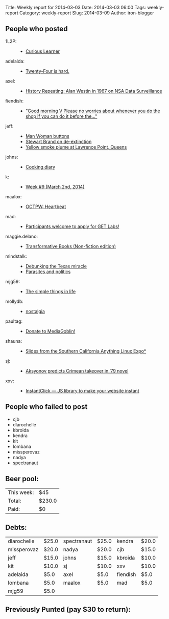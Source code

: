 Title: Weekly report for 2014-03-03
Date: 2014-03-03 06:00
Tags: weekly-report
Category: weekly-report
Slug: 2014-03-09
Author: iron-blogger


<h2>People who posted</h2>
<dl>
<dt><span class="user">1L2P:</span></dt>
<dd>
  <ul>
   <li><a href="http://1l2p.net/2014/03/09/Learning-Curiosity.html">Curious Learner</a></li>
  </ul>
</dd>
<dt><span class="user">adelaida:</span></dt>
<dd>
  <ul>
   <li><a href="http://saddlebaggins.wordpress.com/2014/03/10/twenty-four-is-hard/">Twenty-Four is hard.</a></li>
  </ul>
</dd>
<dt><span class="user">axel:</span></dt>
<dd>
  <ul>
   <li><a href="http://www.axelarnbak.nl/2014/03/04/332/">History Repeating: Alan Westin in 1967 on NSA Data Surveillance</a></li>
  </ul>
</dd>
<dt><span class="user">fiendish:</span></dt>
<dd>
  <ul>
   <li><a href="http://textsfromharriotte.tumblr.com/post/78511867959">"Good morning V Please no worries about whenever you do the shop if you can do it before the..."</a></li>
  </ul>
</dd>
<dt><span class="user">jeff:</span></dt>
<dd>
  <ul>
   <li><a href="http://unterbahn.com/2014/03/man-woman-buttons/">Man Woman buttons</a></li>
   <li><a href="http://unterbahn.com/2014/03/stewart-brand-on-de-extinction/">Stewart Brand on de-extinction</a></li>
   <li><a href="http://publiclab.org/notes/warren/03-05-2014/yellow-smoke-plume-at-lawrence-point-queens">Yellow smoke plume at Lawrence Point, Queens</a></li>
  </ul>
</dd>
<dt><span class="user">johns:</span></dt>
<dd>
  <ul>
   <li><a href="http://feedproxy.google.com/~r/wjsullivan/~3/JT3wE1Dtv3c/296418.html">Cooking diary</a></li>
  </ul>
</dd>
<dt><span class="user">k:</span></dt>
<dd>
  <ul>
   <li><a href="http://www.googlish.com/?p=36">Week #9 (March 2nd, 2014)</a></li>
  </ul>
</dd>
<dt><span class="user">maalox:</span></dt>
<dd>
  <ul>
   <li><a href="http://alexose.blogspot.com/2014/03/octpw-heartbeat.html">OCTPW: Heartbeat</a></li>
  </ul>
</dd>
<dt><span class="user">mad:</span></dt>
<dd>
  <ul>
   <li><a href="http://blog.personalgenomes.org/2014/03/09/participants-welcome-to-apply-for-get-labs/">Participants welcome to apply for GET Labs!</a></li>
  </ul>
</dd>
<dt><span class="user">maggie.delano:</span></dt>
<dd>
  <ul>
   <li><a href="http://maggiedelano.tumblr.com/post/79105895109">Transformative Books (Non-fiction edition)</a></li>
  </ul>
</dd>
<dt><span class="user">mindstalk:</span></dt>
<dd>
  <ul>
   <li><a href="http://mindstalk.livejournal.com/392938.html">Debunking the Texas miracle</a></li>
   <li><a href="http://mindstalk.livejournal.com/392549.html">Parasites and politics</a></li>
  </ul>
</dd>
<dt><span class="user">mjg59:</span></dt>
<dd>
  <ul>
   <li><a href="http://mjg59.dreamwidth.org/29817.html">The simple things in life</a></li>
  </ul>
</dd>
<dt><span class="user">mollydb:</span></dt>
<dd>
  <ul>
   <li><a href="http://mmillions.wordpress.com/2014/03/09/nostalgia/">nostalgia</a></li>
  </ul>
</dd>
<dt><span class="user">paultag:</span></dt>
<dd>
  <ul>
   <li><a href="http://blog.pault.ag/post/78948241683">Donate to MediaGoblin!</a></li>
  </ul>
</dd>
<dt><span class="user">shauna:</span></dt>
<dd>
  <ul>
   <li><a href="http://www.shaunagm.net/blog/2014/03/slides-from-the-southern-california-anything-linux-expo/?utm_source=rss&utm_medium=rss&utm_campaign=slides-from-the-southern-california-anything-linux-expo">Slides from the Southern California Anything Linux Expo*</a></li>
  </ul>
</dd>
<dt><span class="user">sj:</span></dt>
<dd>
  <ul>
   <li><a href="http://blogs.law.harvard.edu/sj/2014/03/05/aksyonov-predicts-crimean-takeover-in-79-novel/">Aksyonov predicts Crimean takeover in ’79 novel</a></li>
  </ul>
</dd>
<dt><span class="user">xxv:</span></dt>
<dd>
  <ul>
   <li><a href="http://donottouchscreens.tumblr.com/post/79138904361">InstantClick — JS library to make your website instant</a></li>
  </ul>
</dd>
</dl>

<h2>People who failed to post</h2>
<ul>
<li class="user">cjb</li>
<li class="user">dlarochelle</li>
<li class="user">kbroida</li>
<li class="user">kendra</li>
<li class="user">kit</li>
<li class="user">lombana</li>
<li class="user">missperovaz</li>
<li class="user">nadya</li>
<li class="user">spectranaut</li>
</ul>



<h2>Beer pool:</h2>
<table>
  <tr> <td> This week: </td> <td> $45 </td> </tr>
  <tr> <td> Total: </td> <td> $230.0 </td> </tr>
  <tr> <td> Paid: </td> <td> $0 </td> </tr>
</table>

<h2>Debts:</h2>

<table class="debts">
<tr><td class="user">dlarochelle</td> <td class="money">$25.0</td><td class="user">spectranaut</td> <td class="money">$25.0</td><td class="user">kendra</td> <td class="money">$20.0</td></tr>
<tr><td class="user">missperovaz</td> <td class="money">$20.0</td><td class="user">nadya</td> <td class="money">$20.0</td><td class="user">cjb</td> <td class="money">$15.0</td></tr>
<tr><td class="user">jeff</td> <td class="money">$15.0</td><td class="user">johns</td> <td class="money">$15.0</td><td class="user">kbroida</td> <td class="money">$10.0</td></tr>
<tr><td class="user">kit</td> <td class="money">$10.0</td><td class="user">sj</td> <td class="money">$10.0</td><td class="user">xxv</td> <td class="money">$10.0</td></tr>
<tr><td class="user">adelaida</td> <td class="money">$5.0</td><td class="user">axel</td> <td class="money">$5.0</td><td class="user">fiendish</td> <td class="money">$5.0</td></tr>
<tr><td class="user">lombana</td> <td class="money">$5.0</td><td class="user">maalox</td> <td class="money">$5.0</td><td class="user">mad</td> <td class="money">$5.0</td></tr>
<tr><td class="user">mjg59</td> <td class="money">$5.0</td></tr>
</table>

<h2>Previously Punted (pay $30 to return):</h2>
<ul>
</ul>
